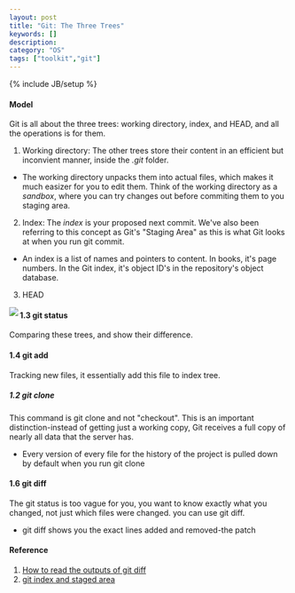 ```yaml
---
layout: post
title: "Git: The Three Trees"
keywords: []
description: 
category: "OS"
tags: ["toolkit","git"]
---
```

{% include JB/setup %}


#### Model
Git is all about the three trees: working directory, index, and HEAD, and all
the operations is for them.

1. Working directory: The other trees store their content in an efficient but
   inconvient manner, inside the *.git* folder.

- The working directory unpacks them into actual files, which makes it much
  easizer for you to edit them. Think of the working directory as a *sandbox*,
  where you can try changes out before commiting them to you staging area.

2. Index:  The *index* is your proposed next commit. We've also been referring to this
  concept as Git's "Staging Area" as this is what Git looks at when you run git
  commit.
- An index is a list of names and pointers to content. In books, it's page
  numbers. In the Git index, it's object ID's in the repository's object
  database.

3. HEAD


<img align="left" src="{{IMAGE_PATH}}/git/git-three-trees.png" /> 


#### 1.3 git status
Comparing these trees, and show their difference.

#### 1.4 git add
Tracking new files, it essentially add this file to index tree.



##### 1.2 git clone
This command is git clone and not "checkout". This is an important
distinction-instead of getting just a working copy, Git receives a full copy of
nearly all data that the server has.
- Every version of every file for the history of the project is pulled down by
  default when you run git clone








#### 1.6 git diff
The git status is too vague for you, you want to know exactly what you changed,
not just which files were changed. you can use git diff.
- git diff shows you the exact lines added and removed-the patch



#### Reference
1. [How to read the outputs of git diff](https://stackoverflow.com/questions/2529441/how-to-read-the-output-from-git-diff)
2. [git index and staged area](https://stackoverflow.com/questions/12138207/is-the-git-staging-area-just-an-index)
